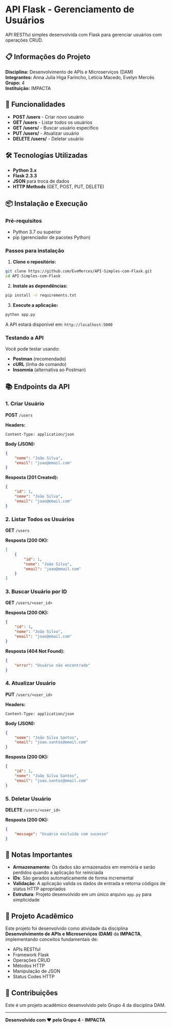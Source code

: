 # API Flask - Gerenciamento de Usuários

API RESTful simples desenvolvida com Flask para gerenciar usuários com operações CRUD.

## 📋 Informações do Projeto

**Disciplina:** Desenvolvimento de APIs e Microserviços (DAM)  
**Integrantes:** Anna Julia Higa Farincho, Letícia Macedo, Evelyn Mercês  
**Grupo:** 4  
**Instituição:** IMPACTA

## 🚀 Funcionalidades

- **POST /users** - Criar novo usuário
- **GET /users** - Listar todos os usuários
- **GET /users/<id>** - Buscar usuário específico
- **PUT /users/<id>** - Atualizar usuário
- **DELETE /users/<id>** - Deletar usuário

## 🛠️ Tecnologias Utilizadas

- **Python 3.x**
- **Flask 2.3.3**
- **JSON** para troca de dados
- **HTTP Methods** (GET, POST, PUT, DELETE)

## 📦 Instalação e Execução

### Pré-requisitos
- Python 3.7 ou superior
- pip (gerenciador de pacotes Python)

### Passos para instalação

1. **Clone o repositório:**
```bash
git clone https://github.com/EveMerces/API-Simples-com-Flask.git
cd API-Simples-com-Flask
```

2. **Instale as dependências:**
```bash
pip install -r requirements.txt
```

3. **Execute a aplicação:**
```bash
python app.py
```

A API estará disponível em: `http://localhost:5000`

### Testando a API
Você pode testar usando:
- **Postman** (recomendado)
- **cURL** (linha de comando)
- **Insomnia** (alternativa ao Postman)

## 📚 Endpoints da API

### 1. Criar Usuário
**POST** `/users`

**Headers:**
```
Content-Type: application/json
```

**Body (JSON):**
```json
{
    "nome": "João Silva",
    "email": "joao@email.com"
}
```

**Resposta (201 Created):**
```json
{
    "id": 1,
    "nome": "João Silva",
    "email": "joao@email.com"
}
```

### 2. Listar Todos os Usuários
**GET** `/users`

**Resposta (200 OK):**
```json
[
    {
        "id": 1,
        "nome": "João Silva",
        "email": "joao@email.com"
    }
]
```

### 3. Buscar Usuário por ID
**GET** `/users/<user_id>`

**Resposta (200 OK):**
```json
{
    "id": 1,
    "nome": "João Silva",
    "email": "joao@email.com"
}
```

**Resposta (404 Not Found):**
```json
{
    "error": "Usuário não encontrado"
}
```

### 4. Atualizar Usuário
**PUT** `/users/<user_id>`

**Headers:**
```
Content-Type: application/json
```

**Body (JSON):**
```json
{
    "nome": "João Silva Santos",
    "email": "joao.santos@email.com"
}
```

**Resposta (200 OK):**
```json
{
    "id": 1,
    "nome": "João Silva Santos",
    "email": "joao.santos@email.com"
}
```

### 5. Deletar Usuário
**DELETE** `/users/<user_id>`

**Resposta (200 OK):**
```json
{
    "message": "Usuário excluído com sucesso"
}
```

## 📝 Notas Importantes

- **Armazenamento**: Os dados são armazenados em memória e serão perdidos quando a aplicação for reiniciada
- **IDs**: São gerados automaticamente de forma incremental
- **Validação**: A aplicação valida os dados de entrada e retorna códigos de status HTTP apropriados
- **Estrutura**: Projeto desenvolvido em um único arquivo `app.py` para simplicidade

## 🏫 Projeto Acadêmico

Este projeto foi desenvolvido como atividade da disciplina **Desenvolvimento de APIs e Microserviços (DAM)** da **IMPACTA**, implementando conceitos fundamentais de:

- APIs RESTful
- Framework Flask
- Operações CRUD
- Métodos HTTP
- Manipulação de JSON
- Status Codes HTTP

## 🤝 Contribuições

Este é um projeto acadêmico desenvolvido pelo Grupo 4 da disciplina DAM.

---

**Desenvolvido com ❤️ pelo Grupo 4 - IMPACTA**
